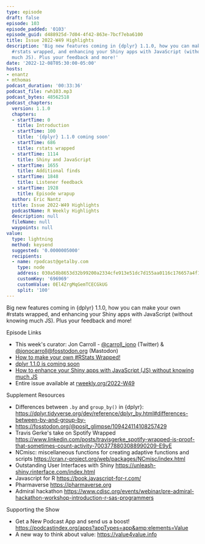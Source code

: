 ```yaml
---
type: episode
draft: false
episode: 103
episode_padded: '0103'
episode_guid: d488925d-7d04-4f42-863e-7bcf7eba6100
title: Issue 2022-W49 Highlights
description: 'Big new features coming in {dplyr} 1.1.0, how you can make your own
  #rstats wrapped, and enhancing your Shiny apps with JavaScript (without knowing
  much JS). Plus your feedback and more!'
date: '2022-12-08T05:30:00-05:00'
hosts:
- enantz
- mthomas
podcast_duration: '00:33:36'
podcast_file: rwh103.mp3
podcast_bytes: 48562518
podcast_chapters:
  version: 1.1.0
  chapters:
  - startTime: 0
    title: Introduction
  - startTime: 100
    title: '{dplyr} 1.1.0 coming soon'
  - startTime: 686
    title: rstats wrapped
  - startTime: 1114
    title: Shiny and JavaScript
  - startTime: 1655
    title: Additional finds
  - startTime: 1848
    title: Listener feedback
  - startTime: 1928
    title: Episode wrapup
  author: Eric Nantz
  title: Issue 2022-W49 Highlights
  podcastName: R Weekly Highlights
  description: null
  fileName: null
  waypoints: null
value:
  type: lightning
  method: keysend
  suggested: '0.0000005000'
  recipients:
  - name: rpodcast@getalby.com
    type: node
    address: 030a58b8653d32b99200a2334cfe913e51dc7d155aa0116c176657a4f1722677a3
    customKey: '696969'
    customValue: 0El4ZrgMqGemTCECGkUG
    split: '100'
---
```

Big new features coming in {dplyr} 1.1.0, how you can make your own
\#rstats wrapped, and enhancing your Shiny apps with JavaScript (without
knowing much JS). Plus your feedback and more!

Episode Links

-   This week's curator: Jon Carroll -
    <a href="https://twitter.com/carroll_jono"
    rel="nofollow">@carroll_jono</a> (Twitter) &
    <a href="https://fosstodon.org/@jonocarroll"
    rel="nofollow">@jonocarroll@fosstodon.org</a> (Mastodon)
-   <a
    href="https://nrennie.rbind.io/blog/2022-12-03-how-to-make-your-own-rstats-wrapped/"
    rel="nofollow">How to make your own #RStats Wrapped!</a>
-   <a
    href="https://www.tidyverse.org/blog/2022/11/dplyr-1-1-0-is-coming-soon/"
    rel="nofollow">dplyr 1.1.0 is coming soon</a>
-   <a
    href="https://albert-rapp.de/posts/15_use_js_with_shiny/15_use_js_with_shiny.html"
    rel="nofollow">How to enhance your Shiny apps with JavaScript (JS)
    without knowing much JS</a>
-   Entire issue available at
    <a href="https://rweekly.org/2022-W49.html"
    rel="nofollow">rweekly.org/2022-W49</a>

Supplement Resources

-   Differences between `.by` and `group_by()` in {dplyr}: <a
    href="https://dplyr.tidyverse.org/dev/reference/dplyr_by.html#differences-between-by-and-group-by-"
    rel="nofollow">https://dplyr.tidyverse.org/dev/reference/dplyr_by.html#differences-between-by-and-group-by-</a>
-   <a href="https://fosstodon.org/@posit_glimpse/109424114108257429"
    rel="nofollow">https://fosstodon.org/@posit_glimpse/109424114108257429</a>
-   Travis Gerke's take on Spotify Wrapped <a
    href="https://www.linkedin.com/posts/travisgerke_spotify-wrapped-is-proof-that-sometimes-count-activity-7003778803088990209-E9yE"
    rel="nofollow">https://www.linkedin.com/posts/travisgerke_spotify-wrapped-is-proof-that-sometimes-count-activity-7003778803088990209-E9yE</a>
-   NCmisc: miscellaneous functions for creating adaptive functions and
    scripts
    <a href="https://cran.r-project.org/web/packages/NCmisc/index.html"
    rel="nofollow">https://cran.r-project.org/web/packages/NCmisc/index.html</a>
-   Outstanding User Interfaces with Shiny
    <a href="https://unleash-shiny.rinterface.com/index.html"
    rel="nofollow">https://unleash-shiny.rinterface.com/index.html</a>
-   Javascript for R <a href="https://book.javascript-for-r.com/"
    rel="nofollow">https://book.javascript-for-r.com/</a>
-   Pharmaverse <a href="https://pharmaverse.org"
    rel="nofollow">https://pharmaverse.org</a>
-   Admiral hackathon <a
    href="https://www.cdisc.org/events/webinar/pre-admiral-hackathon-workshop-introduction-r-sas-programmers"
    rel="nofollow">https://www.cdisc.org/events/webinar/pre-admiral-hackathon-workshop-introduction-r-sas-programmers</a>

Supporting the Show

-   Get a New Podcast App and send us a boost!
    <a href="https://podcastindex.org/apps?appTypes=app&amp;elements=Value"
    rel="nofollow">https://podcastindex.org/apps?appTypes=app&amp;elements=Value</a>
-   A new way to think about value: <a href="https://value4value.info"
    rel="nofollow">https://value4value.info</a>
